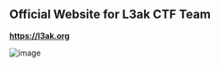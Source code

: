 ## Official Website for L3ak CTF Team

**https://l3ak.org**

![image](https://github.com/L3AK-TEAM/l3ak.org/assets/102762345/6a7ddd10-f6c0-4b94-9a3f-ad6e7ddacf51)


